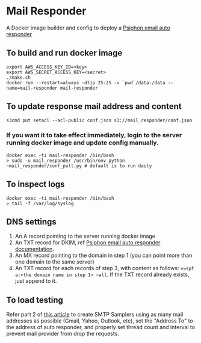 # Mail Responder

A Docker image builder and config to deploy a [Psiphon email auto responder](https://bitbucket.org/psiphon/psiphon-circumvention-system/src/860d7dd76509861b66895ba514ac66ab82cec332/EmailResponder?at=default)

## To build and run docker image
```
export AWS_ACCESS_KEY_ID=<key>
export AWS_SECRET_ACCESS_KEY=<secret>
./make.sh
docker run --restart=always -dtip 25:25 -v `pwd`/data:/data --name=mail-responder mail-responder
```

## To update response mail address and content
```
s3cmd put setacl --acl-public conf.json s3://mail_responder/conf.json
```

### If you want it to take effect immediately, login to the server running docker image and update config manually.
```
docker exec -ti mail-responder /bin/bash
> sudo -u mail_responder /usr/bin/env python ~mail_responder/conf_pull.py # default is to run daily
```

## To inspect logs
```
docker exec -ti mail-responder /bin/bash
> tail -f /var/log/syslog
```

## DNS settings
1. An A record pointing to the server running docker image
2. An TXT record for DKIM, ref [Psiphon email auto responder documentation](https://bitbucket.org/psiphon/psiphon-circumvention-system/src/860d7dd76509861b66895ba514ac66ab82cec332/EmailResponder?at=default).
3. An MX record pointing to the domain in step 1 (you can point more than one domain to the same server)
4. An TXT record for each records of step 3, with content as follows: `v=spf a:<the domain name in step 1> ~all`. If the TXT record already exists, just append to it.

## To load testing

Refer part 2 of [this article](http://www.tothenew.com/blog/load-testing-an-smtp-application-using-jmeter-postal/) to create SMTP Samplers using as many mail addresses as possible (Gmail, Yahoo, Outlook, etc), set the "Address To" to the address of auto responder, and properly set thread count and interval to prevent mail provider from drop the requests.
